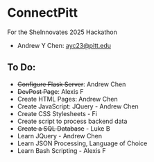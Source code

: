 # ConnectPitt
For the SheInnovates 2025 Hackathon
- Andrew Y Chen: ayc23@pitt.edu

## To Do:
- ~~Configure Flask Server~~: Andrew Chen
- ~~DevPost Page~~: Alexis F
- Create HTML Pages: Andrew Chen
- Create JavaScript: JQuery - Andrew Chen
- Create CSS Stylesheets - Fi 
- Create script to process backend data
- ~~Create a SQL Database~~ - Luke B
- Learn JQuery - Andrew Chen
- Learn JSON Processing, Language of Choice
- Learn Bash Scripting - Alexis F